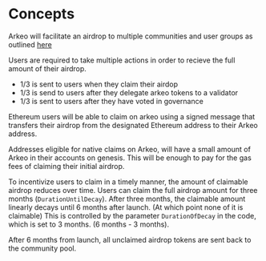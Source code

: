 <!--
order: 1
-->

# Concepts

Arkeo will facilitate an airdrop to multiple communities and user groups as outlined [here](https://www.notion.so/shapeshift/Arkeo-Airdrop-Spec-7d4abec5aa9444399b51a5ddb99a3a54)

Users are required to take multiple actions in order to recieve the full amount of their airdrop.

- 1/3 is sent to users when they claim their airdop
- 1/3 is send to users after they delegate arkeo tokens to a validator
- 1/3 is sent to users after they have voted in governance

Ethereum users will be able to claim on arkeo using a signed message that transfers their airdrop from the designated Ethereum address to their Arkeo address.

Addresses eligible for native claims on Arkeo, will have a small amount of Arkeo in their accounts on genesis. This will be enough to pay for the gas fees of claiming their initial airdrop.

To incentivize users to claim in a timely manner, the amount of claimable airdrop reduces over time. Users can claim the full airdrop amount for three months (`DurationUntilDecay`).
After three months, the claimable amount linearly decays until 6 months after launch. (At which point none of it is claimable) This is controlled by the parameter `DurationOfDecay` in the code, which is set to 3 months. (6 months - 3 months).

After 6 months from launch, all unclaimed airdrop tokens are sent back to the community pool.
